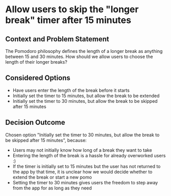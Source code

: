 # Allow users to skip the "longer break" timer after 15 minutes

## Context and Problem Statement

The Pomodoro philosophy defines the length of a longer break as anything between 15 and 30 minutes. How should we allow users to choose the length of their longer breaks?

## Considered Options

* Have users enter the length of the break before it starts
* Initially set the timer to 15 minutes, but allow the break to be extended
* Initially set the timer to 30 minutes, but allow the break to be skipped after 15 minutes

## Decision Outcome

Chosen option "Initially set the timer to 30 minutes, but allow the break to be skipped after 15 minutes", because:

* Users may not initially know how long of a break they want to take
* Entering the length of the break is a hassle for already overworked users :)
* If the timer is initially set to 15 minutes but the user has not returned to the app by that time, it is unclear how we would decide whether to extend the break or start a new pomo
* Setting the timer to 30 minutes gives users the freedom to step away from the app for as long as they need
